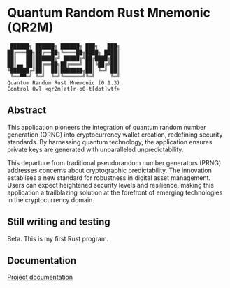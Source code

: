 # Quantum Random Rust Mnemonic (QR2M)

```
 ██████╗ ██████╗ ██████╗ ███╗   ███╗
██╔═══██╗██╔══██╗╚════██╗████╗ ████║
██║   ██║██████╔╝ █████╔╝██╔████╔██║
██║▄▄ ██║██╔══██╗██╔═══╝ ██║╚██╔╝██║
╚██████╔╝██║  ██║███████╗██║ ╚═╝ ██║
 ╚══▀▀═╝ ╚═╝  ╚═╝╚══════╝╚═╝     ╚═╝
Quantum Random Rust Mnemonic (0.1.3)
Control Owl <qr2m[at]r-o0-t[dot]wtf>
```

## Abstract

This application pioneers the integration of quantum random number generation (QRNG) into cryptocurrency wallet creation, redefining security standards. By harnessing quantum technology, the application ensures private keys are generated with unparalleled unpredictability.

This departure from traditional pseudorandom number generators (PRNG) addresses concerns about cryptographic predictability. The innovation establises a new standard for robustness in digital asset management. Users can expect heightened security levels and resilience, making this application a trailblazing solution at the forefront of emerging technologies in the cryptocurrency domain.

## Still writing and testing

Beta. This is my first Rust program.

## Documentation

[Project documentation](master/doc/)
